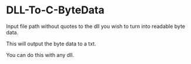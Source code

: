 # DLL-To-C-ByteData
Input file path without quotes to the dll you wish to turn into readable byte data. 

This will output the byte data to a txt.

You can do this with any dll.
